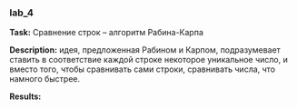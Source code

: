 ### lab_4

**Task:** Сравнение строк – алгоритм Рабина-Карпа

**Description:** идея, предложенная Рабином и Карпом, подразумевает ставить в соответствие каждой строке некоторое 
уникальное число, и вместо того, чтобы сравнивать сами строки, сравнивать числа, что намного быстрее.

**Results:**
